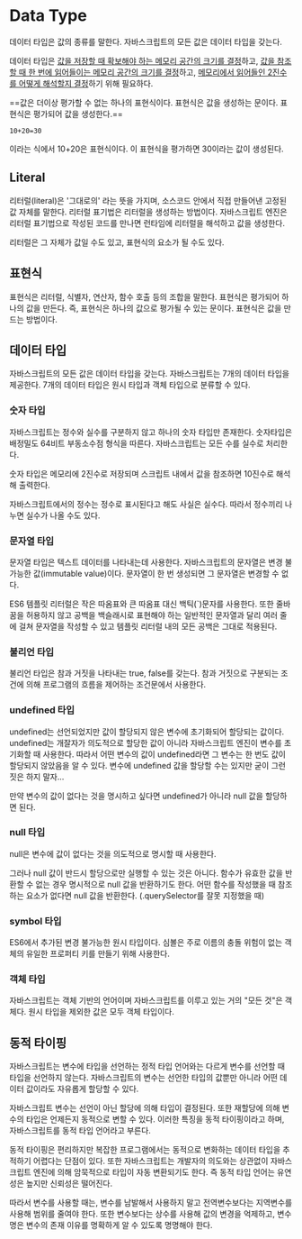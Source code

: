 # Data Type

데이터 타입은 값의 종류를 말한다. 자바스크립트의 모든 값은 데이터 타입을 갖는다.

데이터 타입은 <u>값을 저장할 때 확보해야 하는 메모리 공간의 크기를 결정</u>하고, <u>값을 참조할 때 한 번에 읽어들이는 메모리 공간의 크기를 결정</u>하고, <u>메모리에서 읽어들인 2진수를 어떻게 해석할지 결정</u>하기 위해 필요하다.



==값은 더이상 평가할 수 없는 하나의 표현식이다. 표현식은 값을 생성하는 문이다. 표현식은 평가되어 값을 생성한다.==



`10+20=30`

이라는 식에서 10+20은 표현식이다. 이 표현식을 평가하면 30이라는 값이 생성된다.




## Literal

리터럴(literal)은 '그대로의' 라는 뜻을 가지며, 소스코드 안에서 직접 만들어낸 고정된 값 자체를 말한다. 리터럴 표기법은 리터럴을 생성하는 방법이다. 자바스크립트 엔진은 리터럴 표기법으로 작성된 코드를 만나면 런타임에 리터럴을 해석하고 값을 생성한다.

리터럴은 그 자체가 값일 수도 있고, 표현식의 요소가 될 수도 있다.




## 표현식

표현식은 리터럴, 식별자, 연산자, 함수 호출 등의 조합을 말한다. 표현식은 평가되어 하나의 값을 만든다. 즉, 표현식은 하나의 값으로 평가될 수 있는 문이다. 표현식은 값을 만드는 방법이다.




## 데이터 타입

자바스크립트의 모든 값은 데이터 타입을 갖는다. 자바스크립트는 7개의 데이터 타입을 제공한다. 7개의 데이터 타입은 원시 타입과 객체 타입으로 분류할 수 있다.




### 숫자 타입

자바스크립트는 정수와 실수를 구분하지 않고 하나의 숫자 타입만 존재한다. 숫자타입은 배정밀도 64비트 부동소수점 형식을 따른다. 자바스크립트는 모든 수를 실수로 처리한다.

숫자 타입은 메모리에 2진수로 저장되며 스크립트 내에서 값을 참조하면 10진수로 해석해 출력한다.

자바스크립트에서의 정수는 정수로 표시된다고 해도 사실은 실수다. 따라서 정수끼리 나누면 실수가 나올 수도 있다.




### 문자열 타입

문자열 타입은 텍스트 데이터를 나타내는데 사용한다. 자바스크립트의 문자열은 변경 불가능한 값(immutable value)이다. 문자열이 한 번 생성되면 그 문자열은 변경할 수 없다.

ES6 템플릿 리터럴은 작은 따옴표와 큰 따옴표 대신 백틱(`)문자를 사용한다. 또한 줄바꿈을 허용하지 않고 공백을 백슬래시로 표현해야 하는 일반적인 문자열과 달리 여러 줄에 걸쳐 문자열을 작성할 수 있고 템플릿 리터럴 내의 모든 공백은 그대로 적용된다.




### 불리언 타입

불리언 타입은 참과 거짓을 나타내는 true, false를 갖는다. 참과 거짓으로 구분되는 조건에 의해 프로그램의 흐름을 제어하는 조건문에서 사용한다.




### undefined 타입

undefined는 선언되었지만 값이 할당되지 않은 변수에 초기화되어 할당되는 값이다. undefined는 개잘자가 의도적으로 할당한 값이 아니라 자바스크립트 엔진이 변수를 초기화할 때 사용한다. 따라서 어떤 변수의 값이 undefined라면 그 변수는 한 번도 값이 할당되지 않았음을 알 수 있다. 변수에 undefined 값을 할당할 수는 있지만 굳이 그런 짓은 하지 말자...

만약 변수의 값이 없다는 것을 명시하고 싶다면 undefined가 아니라 null 값을 할당하면 된다.




### null 타입

null은 변수에 값이 없다는 것을 의도적으로 명시할 때 사용한다.

그러나 null 값이 반드시 할당으로만 실행할 수 있는 것은 아니다. 함수가 유효한 값을 반환할 수 없는 경우 명시적으로 null 값을 반환하기도 한다. 어떤 함수를 작성했을 때 참조하는 요소가 없다면 null 값을 반환한다. (.querySelector를 잘못 지정했을 때)




### symbol 타입

ES6에서 추가된 변경 불가능한 원시 타입이다. 심볼은 주로 이름의 충돌 위험이 없는 객체의 유일한 프로퍼티 키를 만들기 위해 사용한다.




### 객체 타입

자바스크립트는 객체 기반의 언어이며 자바스크립트를 이루고 있는 거의 "모든 것"은 객체다. 원시 타입을 제외한 값은 모두 객체 타입이다.




## 동적 타이핑

자바스크립트는 변수에 타입을 선언하는 정적 타입 언어와는 다르게 변수를 선언할 때 타입을 선언하지 않는다. 자바스크립트의 변수는 선언한 타입의 값뿐만 아니라 어떤 데이터 값이라도 자유롭게 할당할 수 있다.

자바스크립트 변수는 선언이 아닌 할당에 의해 타입이 결정된다. 또한 재할당에 의해 변수의 타입은 언제든지 동적으로 변할 수 있다. 이러한 특징을 동적 타이핑이라고 하며, 자바스크립트를 동적 타입 언어라고 부른다.

동적 타이핑은 편리하지만 복잡한 프로그램에서는 동적으로 변화하는 데이터 타입을 추적하기 어렵다는 단점이 있다. 또한 자바스크립트는 개발자의 의도와는 상관없이 자바스크립트 엔진에 의해 암묵적으로 타입이 자동 변환되기도 한다. 즉 동적 타입 언어는 유연성은 높지만 신뢰성은 떨어진다.

따라서 변수를 사용할 때는, 변수를 남발해서 사용하지 말고 전역변수보다는 지역변수를 사용해 범위를 줄여야 한다. 또한 변수보다는 상수를 사용해 값의 변경을 억제하고, 변수명은 변수의 존재 이유를 명확하게 알 수 있도록 명명해야 한다.
